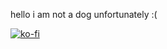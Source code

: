 hello i am not a dog unfortunately :(

[![ko-fi](https://ko-fi.com/img/githubbutton_sm.svg)](https://ko-fi.com/Y8Y4QKTBM)
 <div class="center">
  <div class="select-button"></div>
</div>
